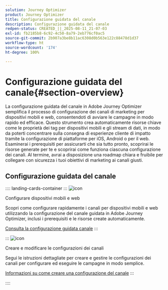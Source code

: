```yaml
---
solution: Journey Optimizer
product: Journey Optimizer
title: Configurazione guidata del canale
description: Configurazione guidata del canale
redpen-status: CREATED_||_2025-08-11_21-07-03
exl-id: fb2185b8-6c92-4c50-8a79-2eb776cf0ac5
source-git-commit: 2b907a3be8b11ac6308d0b563e122c88478d1d37
workflow-type: ht
source-wordcount: '174'
ht-degree: 100%

---
```


# Configurazione guidata del canale{#section-overview}

La configurazione guidata del canale in Adobe Journey Optimizer semplifica il processo di configurazione dei canali di marketing per dispositivi mobili e web, consentendoti di avviare le campagne in modo rapido ed efficace. Questo strumento crea automaticamente risorse chiave come le proprietà dei tag per dispositivi mobili e gli stream di dati, in modo da poterti concentrare sulla consegna di esperienze cliente di impatto tramite la configurazione di piattaforme per iOS, Android o per il web. Esaminerai i prerequisiti per assicurarti che sia tutto pronto, scoprirai le risorse generate per te e scoprirai come funziona ciascuna configurazione dei canali. Al termine, avrai a disposizione una roadmap chiara e fruibile per collegare con sicurezza i tuoi obiettivi di marketing ai canali giusti.

## Configurazione guidata del canale

:::: landing-cards-container
:::
![icon](https://cdn.experienceleague.adobe.com/icons/gear.svg?lang=it)

Configurare dispositivi mobili e web

Scopri come configurare rapidamente i canali per dispositivi mobili e web utilizzando la configurazione del canale guidata in Adobe Journey Optimizer, inclusi i prerequisiti e le risorse create automaticamente.

[Consulta la configurazione guidata canale](../using/configuration/set-mobile-config.md)
:::

:::
![icon](https://cdn.experienceleague.adobe.com/icons/list-check.svg)

Creare e modificare le configurazioni dei canali

Segui le istruzioni dettagliate per creare e gestire le configurazioni dei canali per configurare ed eseguire le campagne in modo semplice.

[Informazioni su come creare una configurazione del canale](../using/configuration/create-channel-set-up.md)
:::

::::
